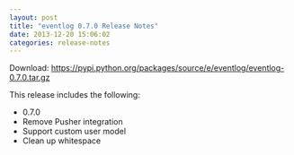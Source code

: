 ```yaml
---
layout: post
title: "eventlog 0.7.0 Release Notes"
date: 2013-12-20 15:06:02
categories: release-notes
---
```


Download: <https://pypi.python.org/packages/source/e/eventlog/eventlog-0.7.0.tar.gz>

This release includes the following:

* 0.7.0
* Remove Pusher integration
* Support custom user model
* Clean up whitespace
